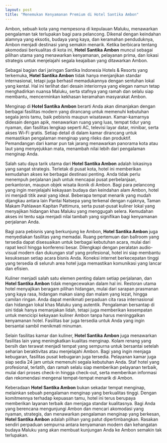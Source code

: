 ```yaml
---
layout: post
title: "Menemukan Kenyamanan Premium di Hotel Santika Ambon"
---
```


Ambon, sebuah kota yang mempesona di kepulauan Maluku, menawarkan pengalaman tak terlupakan bagi para pelancong. Dikenal dengan keindahan alamnya yang eksotis, budaya yang kaya, dan keramahan penduduknya, Ambon menjadi destinasi yang semakin menarik. Ketika berbicara tentang akomodasi berkualitas di kota ini, **Hotel Santika Ambon** muncul sebagai pilihan utama yang menawarkan kenyamanan, pelayanan prima, dan lokasi strategis untuk menjelajahi segala keajaiban yang ditawarkan Ambon.

Sebagai bagian dari jaringan Santika Indonesia Hotels & Resorts yang terkemuka, **Hotel Santika Ambon** tidak hanya menjanjikan standar internasional, tetapi juga berhasil memadukannya dengan sentuhan lokal yang kental. Hal ini terlihat dari desain interiornya yang elegan namun tetap menghadirkan nuansa Maluku, serta stafnya yang ramah dan selalu siap membantu, mencerminkan kekhasan keramahan masyarakat Ambon.

Menginap di **Hotel Santika Ambon** berarti Anda akan dimanjakan dengan berbagai fasilitas modern yang dirancang untuk memenuhi kebutuhan segala jenis tamu, baik pebisnis maupun wisatawan. Kamar-kamarnya didesain dengan apik, menawarkan ruang yang luas, tempat tidur yang nyaman, dan fasilitas lengkap seperti AC, televisi layar datar, minibar, serta akses Wi-Fi gratis. Setiap detail di dalam kamar dirancang untuk memastikan pengalaman menginap yang rileks dan produktif. Pemandangan dari kamar pun tak jarang menawarkan panorama kota atau laut yang menyejukkan mata, menambah nilai lebih dari pengalaman menginap Anda.

Salah satu daya tarik utama dari **Hotel Santika Ambon** adalah lokasinya yang sangat strategis. Terletak di pusat kota, hotel ini memberikan kemudahan akses ke berbagai destinasi penting. Anda tidak perlu menempuh perjalanan jauh untuk mencapai pusat perbelanjaan, perkantoran, maupun objek wisata ikonik di Ambon. Bagi para pelancong yang ingin menjelajahi kekayaan budaya dan keindahan alam Ambon, hotel ini menjadi titik awal yang ideal. Beberapa tempat menarik yang mudah dijangkau antara lain Pantai Natsepa yang terkenal dengan rujaknya, Taman Makam Pahlawan Kapitan Pattimura, serta pusat-pusat kuliner lokal yang menyajikan hidangan khas Maluku yang menggugah selera. Kemudahan akses ini tentu saja menjadi nilai tambah yang signifikan bagi kenyamanan perjalanan Anda.

Bagi para pebisnis yang berkunjung ke Ambon, **Hotel Santika Ambon** juga menyediakan fasilitas yang memadai. Ruang pertemuan dan ballroom yang tersedia dapat disesuaikan untuk berbagai kebutuhan acara, mulai dari rapat kecil hingga konferensi besar. Dilengkapi dengan peralatan audio-visual modern dan dukungan staf yang profesional, hotel ini siap membantu kesuksesan setiap acara bisnis Anda. Koneksi internet berkecepatan tinggi yang tersedia di seluruh area hotel juga memastikan komunikasi yang lancar dan efisien.

Kuliner menjadi salah satu elemen penting dalam setiap perjalanan, dan **Hotel Santika Ambon** tidak mengecewakan dalam hal ini. Restoran utama hotel menyajikan beragam pilihan hidangan, mulai dari sarapan prasmanan yang kaya rasa, hidangan makan siang dan malam yang lezat, hingga camilan ringan. Anda dapat menikmati perpaduan cita rasa internasional dan hidangan lokal khas Maluku yang autentik. Pengalaman bersantap di sini tidak hanya memanjakan lidah, tetapi juga memberikan kesempatan untuk mencicipi kekayaan kuliner Ambon tanpa harus meninggalkan kenyamanan hotel. Fasilitas bar juga tersedia untuk Anda yang ingin bersantai sambil menikmati minuman.

Selain fasilitas kamar dan kuliner, **Hotel Santika Ambon** juga menawarkan fasilitas lain yang meningkatkan kualitas menginap. Kolam renang yang bersih dan terawat menjadi tempat yang sempurna untuk bersantai setelah seharian beraktivitas atau menjelajahi Ambon. Bagi yang ingin menjaga kebugaran, fasilitas pusat kebugaran juga tersedia. Pelayanan kamar juga siap sedia 24 jam untuk memenuhi segala kebutuhan Anda. Staf hotel yang profesional, terlatih, dan ramah selalu siap memberikan pelayanan terbaik, mulai dari proses check-in hingga check-out, serta memberikan informasi dan rekomendasi mengenai tempat-tempat menarik di Ambon.

Keberadaan **Hotel Santika Ambon** bukan sekadar tempat menginap, melainkan sebuah pengalaman menginap yang berkualitas tinggi. Dengan komitmennya terhadap kepuasan tamu, hotel ini terus berupaya memberikan layanan terbaik dan menjaga standar kualitasnya. Bagi Anda yang berencana mengunjungi Ambon dan mencari akomodasi yang nyaman, strategis, dan menawarkan pengalaman menginap yang berkesan, **Hotel Santika Ambon** adalah pilihan yang patut dipertimbangkan. Rasakan sendiri perpaduan sempurna antara kenyamanan modern dan kehangatan budaya Maluku yang akan membuat kunjungan Anda ke Ambon semakin tak terlupakan.
